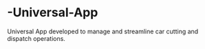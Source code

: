 # -Universal-App
 Universal App developed to manage and streamline car cutting and dispatch operations.
